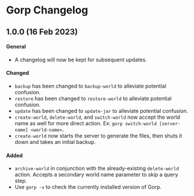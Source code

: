 # Gorp Changelog

## 1.0.0 (16 Feb 2023)
#### General
* A changelog will now be kept for subsequent updates.

#### Changed
* `backup` has been changed to `backup-world` to alleviate potential confusion.
* `restore` has been changed to `restore-world` to alleviate potential confusion.
* `update` has been changed to `update-jar` to alleviate potential confusion.
* `create-world`, `delete-world`, and `switch-world` now accept the world name as well for more direct action. Ex: `gorp switch-world [server-name] <world-name>`.
* `create-world` now starts the server to generate the files, then shuts it down and takes an initial backup.

#### Added
* `archive-world` in conjunction with the already-existing `delete-world` action. Accepts a secondary world name parameter to skip a query step.
* Use `gorp -v` to check the currently installed version of Gorp.